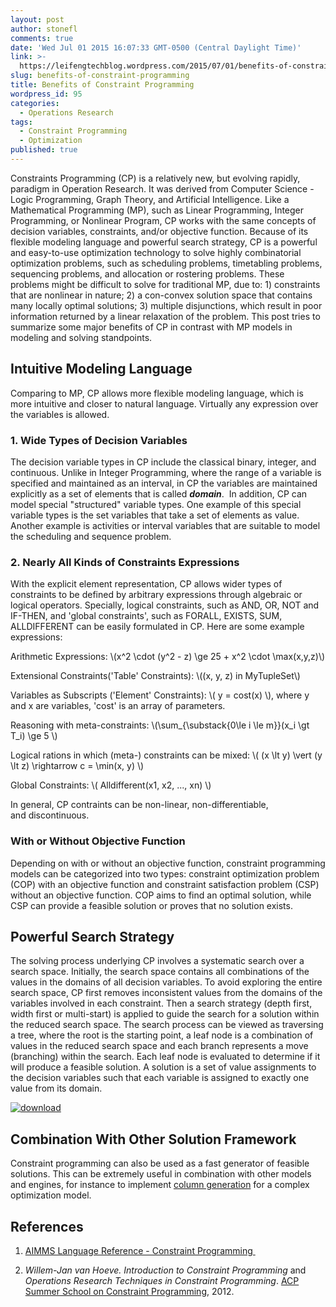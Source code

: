 ```yaml
---
layout: post
author: stonefl
comments: true
date: 'Wed Jul 01 2015 16:07:33 GMT-0500 (Central Daylight Time)'
link: >-
  https://leifengtechblog.wordpress.com/2015/07/01/benefits-of-constraint-programming/
slug: benefits-of-constraint-programming
title: Benefits of Constraint Programming
wordpress_id: 95
categories:
  - Operations Research
tags:
  - Constraint Programming
  - Optimization
published: true
---
```


Constraints Programming (CP) is a relatively new, but evolving rapidly, paradigm in Operation Research. It was derived from Computer Science - Logic Programming, Graph Theory, and Artificial Intelligence. Like a Mathematical Programming (MP), such as Linear Programming, Integer Programming, or Nonlinear Program, CP works with the same concepts of decision variables, constraints, and/or objective function. Because of its flexible modeling language and powerful search strategy, CP is a powerful and easy-to-use optimization technology to solve highly combinatorial optimization problems, such as scheduling problems, timetabling problems, sequencing problems, and allocation or rostering problems. These problems might be difficult to solve for traditional MP, due to: 1) constraints that are nonlinear in nature; 2) a con-convex solution space that contains many locally optimal solutions; 3) multiple disjunctions, which result in poor information returned by a linear relaxation of the problem. This post tries to summarize some major benefits of CP in contrast with MP models in modeling and solving standpoints.
<!--more-->


## Intuitive Modeling Language

Comparing to MP, CP allows more flexible modeling language, which is more intuitive and closer to natural language. Virtually any expression over the variables is allowed.


### 1. Wide Types of Decision Variables

The decision variable types in CP include the classical binary, integer, and continuous. Unlike in Integer Programming, where the range of a variable is specified and maintained as an interval, in CP the variables are maintained explicitly as a set of elements that is called _**domain**_.  In addition, CP can model special "structured" variable types. One example of this special variable types is the set variables that take a set of elements as value. Another example is activities or interval variables that are suitable to model the scheduling and sequence problem.

### 2. Nearly All Kinds of Constraints Expressions

With the explicit element representation, CP allows wider types of constraints to be defined by arbitrary expressions through algebraic or logical operators. Specially, logical constraints, such as AND, OR, NOT and IF-THEN, and 'global constraints', such as FORALL, EXISTS, SUM, ALLDIFFERENT can be easily formulated in CP. Here are some example expressions:

Arithmetic Expressions: \\(x^2 \cdot (y^2 - z) \ge 25 + x^2 \cdot \max(x,y,z)\\)

Extensional Constraints('Table' Constraints): \\((x, y, z) in MyTupleSet\\)

Variables as Subscripts ('Element' Constraints): \\( y = cost(x) \\), where y and x are variables, 'cost' is an array of parameters.

Reasoning with meta-constraints: \\(\sum_{\substack{0\le i \le m}}(x_i \gt T_i) \ge 5 \\)

Logical rations in which (meta-) constraints can be mixed: \\( (x \lt y) \vert (y \lt z) \rightarrow c = \min(x, y) \\)

Global Constraints: \\( Alldifferent(x1, x2, ..., xn) \\)

In general, CP contraints can be non-linear, non-differentiable, and discontinuous.


### With or Without Objective Function


Depending on with or without an objective function, constraint programming models can be categorized into two types: constraint optimization problem (COP) with an objective function and constraint satisfaction problem (CSP) without an objective function. COP aims to find an optimal solution, while CSP can provide a feasible solution or proves that no solution exists.


## Powerful Search Strategy




The solving process underlying CP involves a systematic search over a search space. Initially, the search space contains all combinations of the values in the domains of all decision variables. To avoid exploring the entire search space, CP first removes inconsistent values from the domains of the variables involved in each constraint. Then a search strategy (depth first, width first or multi-start) is applied to guide the search for a solution within the reduced search space. The search process can be viewed as traversing a tree, where the root is the starting point, a leaf node is a combination of values in the reduced search space and each branch represents a move (branching) within the search. Each leaf node is evaluated to determine if it will produce a feasible solution. A solution is a set of value assignments to the decision variables such that each variable is assigned to exactly one value from its domain.




[![download](https://leifengtechblog.files.wordpress.com/2015/07/download.png?w=300)](https://leifengtechblog.files.wordpress.com/2015/07/download.png)





## Combination With Other Solution Framework


Constraint programming can also be used as a fast generator of feasible solutions. This can be extremely useful in combination with other models and engines, for instance to implement [column generation](http://www.or.rwth-aachen.de/research/publications/primer.pdf) for a complex optimization model.


## References





	
  1. [AIMMS Language Reference - Constraint Programming ](http://www.aimms.com/aimms/download/manuals/aimms3lr_constraintprogramming.pdf)

	
  2. _Willem-Jan van Hoeve. Introduction to Constraint Programming_ and _Operations Research Techniques in Constraint Programming_. [ACP Summer School on Constraint Programming](http://www.andrew.cmu.edu/user/vanhoeve/summerschool/), 2012.

